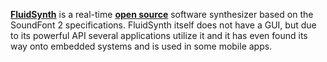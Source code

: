 [**FluidSynth**](https://www.fluidsynth.org/) is a real-time [**open source**](https://github.com/FluidSynth/fluidsynth) software synthesizer based on the SoundFont 2 specifications.
FluidSynth itself does not have a GUI, but due to its powerful API several applications utilize it and it has even found its way onto embedded systems and is used in some mobile apps.
